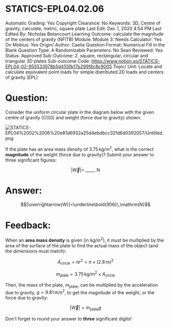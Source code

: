 # STATICS-EPL04.02.06

Automatic Grading: Yes
Copyright Clearance: No
Keywords: 3D, Centre of gravity, calculate, metric, square plate
Last Edit: Dec 1, 2020 4:54 PM
Last Edited By: Nicholas Betancourt
Learning Outcome: calculate the magnitude of the centers of gravity (NFITB)
Module: Module 3:
Needs Calculator: Yes
On Mobius: Yes
Origin/ Author: Caelia
Question Format: Numerical Fill in the Blank
Question Type: A
Randomizable Parameters: No
Sean Reviewed: Yes
Status: Approved
Sub-Outcome: 2. square, rectangular, circular and triangular 3D plates
Sub-outcome Code: https://www.notion.so/STATICS-EPL04-02-955533978b5d455fb17b299f8c8c9005
Topic/ Unit: Locate and calculate equivalent point loads for simple distributed 2D loads and centers of gravity (EPL)

# Question:

Consider the uniform circular plate in the diagram below with the given centre of gravity (COG) and weight (force due to gravity) shown:

![STATICS-EPL04%2002%2006%20e81d6932a25d4ebdbcc32fd6d0392057/Untitled.png](STATICS-EPL04%2002%2006%20e81d6932a25d4ebdbcc32fd6d0392057/Untitled.png)

If the plate has an area mass density of $3.75\,\mathrm{kg/m^2}$, what is the correct **magnitude** of the weight (force due to gravity)? Submit your answer to three significant figures:

$$|\overrightarrow{W}|=\,\_\_\_\_\_\,\,\mathrm{N}$$

# Answer:

$$|\overrightarrow{W}|=\underline\bold{906}\,\mathrm{N}$$

# Feedback:

When an **area mass density** is given (in $\mathrm{kg/m^2}$), it must be multiplied by the area of the surface of the plate to find the actual mass of the object (and the dimensions must match):

$$A_\mathrm{circle}=\pi r^2=\pi \times (2.8\,\mathrm{m})^2$$

$$m_\mathrm{plate}= 3.75\,\mathrm{kg/m^2}\times A_\mathrm{circle}$$

Then, the mass of the plate, $m_\mathrm{plate}$, can be multiplied by the acceleration due to gravity,  $g=9.81\,\mathrm{m/s^2}$, to get the magnitude of the weight, or the force due to gravity:

$$|\overrightarrow{W}|=m_\mathrm{plate}{g}$$

Don't forget to round your answer to **three** significant digits!